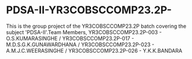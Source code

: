 # PDSA-II-YR3COBSCCOMP23.2P-
This is the group project of the YR3COBSCCOMP23.2P batch covering the subject 'PDSA-II'.Team Members,  YR3COBSCCOMP23.2P-003 - O.S.KUMARASINGHE /  YR3COBSCCOMP23.2P-017 - M.D.S.G.K.GUNAWARDHANA /  YR3COBSCCOMP23.2P-023 - A.M.J.C.WEERASINGHE /  YR3COBSCCOMP23.2P-026 - Y.K.K.BANDARA 
